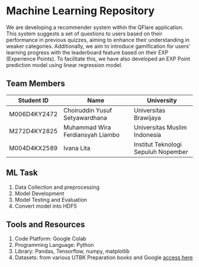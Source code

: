 # Machine Learning Repository

We are developing a recommender system within the QFlare application. This system suggests a set of questions to users based on their performance in previous quizzes, aiming to enhance their understanding in weaker categories. Additionally, we aim to introduce gamification for users' learning progress with the leaderboard feature based on their EXP (Experience Points). To facilitate this, we have also developed an EXP Point prediction model using linear regression model.

## Team Members

| Student ID      | Name                             | University                         |
|-----------------|----------------------------------|------------------------------------|
| M006D4KY2472    | Choiruddin Yusuf Setyawardhana  | Universitas Brawijaya              |
| M272D4KY2825    | Muhammad Wira Ferdiansyah Liambo| Universitas Muslim Indonesia       |
| M004D4KX2589    | Ivana Lita                       | Institut Teknologi Sepuluh Nopember|

## ML Task
1. Data Collection and preprocessing
2. Model Development
3. Model Testing and Evaluation
4. Convert model into HDF5

## Tools and Resources
1. Code Platform: Google Colab
2. Programming Language: Python
3. Library: Pandas, Tensorflow, numpy, matplotlib
4. Datasets: from various UTBK Preparation books and Google [access here](https://drive.google.com/drive/folders/1AcEinBDjYzxP4g2nVyau5ZgWqzsK9o49)

